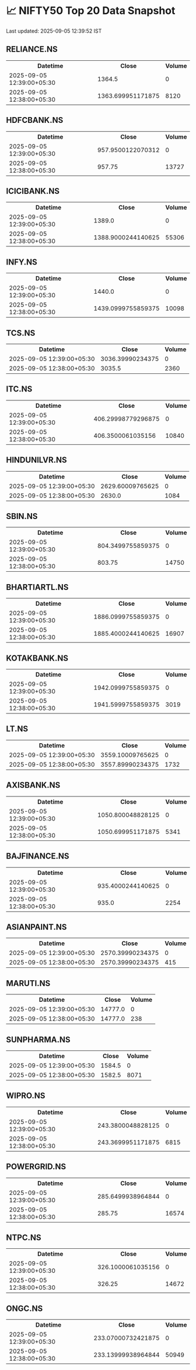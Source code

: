 # 📈 NIFTY50 Top 20 Data Snapshot

Last updated: 2025-09-05 12:39:52 IST

## RELIANCE.NS

<table>
  <tr><th>Datetime</th><th>Close</th><th>Volume</th></tr>
  <tr><td>2025-09-05 12:39:00+05:30</td><td>1364.5</td><td>0</td></tr>
  <tr><td>2025-09-05 12:38:00+05:30</td><td>1363.699951171875</td><td>8120</td></tr>
</table>

## HDFCBANK.NS

<table>
  <tr><th>Datetime</th><th>Close</th><th>Volume</th></tr>
  <tr><td>2025-09-05 12:39:00+05:30</td><td>957.9500122070312</td><td>0</td></tr>
  <tr><td>2025-09-05 12:38:00+05:30</td><td>957.75</td><td>13727</td></tr>
</table>

## ICICIBANK.NS

<table>
  <tr><th>Datetime</th><th>Close</th><th>Volume</th></tr>
  <tr><td>2025-09-05 12:39:00+05:30</td><td>1389.0</td><td>0</td></tr>
  <tr><td>2025-09-05 12:38:00+05:30</td><td>1388.9000244140625</td><td>55306</td></tr>
</table>

## INFY.NS

<table>
  <tr><th>Datetime</th><th>Close</th><th>Volume</th></tr>
  <tr><td>2025-09-05 12:39:00+05:30</td><td>1440.0</td><td>0</td></tr>
  <tr><td>2025-09-05 12:38:00+05:30</td><td>1439.0999755859375</td><td>10098</td></tr>
</table>

## TCS.NS

<table>
  <tr><th>Datetime</th><th>Close</th><th>Volume</th></tr>
  <tr><td>2025-09-05 12:39:00+05:30</td><td>3036.39990234375</td><td>0</td></tr>
  <tr><td>2025-09-05 12:38:00+05:30</td><td>3035.5</td><td>2360</td></tr>
</table>

## ITC.NS

<table>
  <tr><th>Datetime</th><th>Close</th><th>Volume</th></tr>
  <tr><td>2025-09-05 12:39:00+05:30</td><td>406.29998779296875</td><td>0</td></tr>
  <tr><td>2025-09-05 12:38:00+05:30</td><td>406.3500061035156</td><td>10840</td></tr>
</table>

## HINDUNILVR.NS

<table>
  <tr><th>Datetime</th><th>Close</th><th>Volume</th></tr>
  <tr><td>2025-09-05 12:39:00+05:30</td><td>2629.60009765625</td><td>0</td></tr>
  <tr><td>2025-09-05 12:38:00+05:30</td><td>2630.0</td><td>1084</td></tr>
</table>

## SBIN.NS

<table>
  <tr><th>Datetime</th><th>Close</th><th>Volume</th></tr>
  <tr><td>2025-09-05 12:39:00+05:30</td><td>804.3499755859375</td><td>0</td></tr>
  <tr><td>2025-09-05 12:38:00+05:30</td><td>803.75</td><td>14750</td></tr>
</table>

## BHARTIARTL.NS

<table>
  <tr><th>Datetime</th><th>Close</th><th>Volume</th></tr>
  <tr><td>2025-09-05 12:39:00+05:30</td><td>1886.0999755859375</td><td>0</td></tr>
  <tr><td>2025-09-05 12:38:00+05:30</td><td>1885.4000244140625</td><td>16907</td></tr>
</table>

## KOTAKBANK.NS

<table>
  <tr><th>Datetime</th><th>Close</th><th>Volume</th></tr>
  <tr><td>2025-09-05 12:39:00+05:30</td><td>1942.0999755859375</td><td>0</td></tr>
  <tr><td>2025-09-05 12:38:00+05:30</td><td>1941.5999755859375</td><td>3019</td></tr>
</table>

## LT.NS

<table>
  <tr><th>Datetime</th><th>Close</th><th>Volume</th></tr>
  <tr><td>2025-09-05 12:39:00+05:30</td><td>3559.10009765625</td><td>0</td></tr>
  <tr><td>2025-09-05 12:38:00+05:30</td><td>3557.89990234375</td><td>1732</td></tr>
</table>

## AXISBANK.NS

<table>
  <tr><th>Datetime</th><th>Close</th><th>Volume</th></tr>
  <tr><td>2025-09-05 12:39:00+05:30</td><td>1050.800048828125</td><td>0</td></tr>
  <tr><td>2025-09-05 12:38:00+05:30</td><td>1050.699951171875</td><td>5341</td></tr>
</table>

## BAJFINANCE.NS

<table>
  <tr><th>Datetime</th><th>Close</th><th>Volume</th></tr>
  <tr><td>2025-09-05 12:39:00+05:30</td><td>935.4000244140625</td><td>0</td></tr>
  <tr><td>2025-09-05 12:38:00+05:30</td><td>935.0</td><td>2254</td></tr>
</table>

## ASIANPAINT.NS

<table>
  <tr><th>Datetime</th><th>Close</th><th>Volume</th></tr>
  <tr><td>2025-09-05 12:39:00+05:30</td><td>2570.39990234375</td><td>0</td></tr>
  <tr><td>2025-09-05 12:38:00+05:30</td><td>2570.39990234375</td><td>415</td></tr>
</table>

## MARUTI.NS

<table>
  <tr><th>Datetime</th><th>Close</th><th>Volume</th></tr>
  <tr><td>2025-09-05 12:39:00+05:30</td><td>14777.0</td><td>0</td></tr>
  <tr><td>2025-09-05 12:38:00+05:30</td><td>14777.0</td><td>238</td></tr>
</table>

## SUNPHARMA.NS

<table>
  <tr><th>Datetime</th><th>Close</th><th>Volume</th></tr>
  <tr><td>2025-09-05 12:39:00+05:30</td><td>1584.5</td><td>0</td></tr>
  <tr><td>2025-09-05 12:38:00+05:30</td><td>1582.5</td><td>8071</td></tr>
</table>

## WIPRO.NS

<table>
  <tr><th>Datetime</th><th>Close</th><th>Volume</th></tr>
  <tr><td>2025-09-05 12:39:00+05:30</td><td>243.3800048828125</td><td>0</td></tr>
  <tr><td>2025-09-05 12:38:00+05:30</td><td>243.3699951171875</td><td>6815</td></tr>
</table>

## POWERGRID.NS

<table>
  <tr><th>Datetime</th><th>Close</th><th>Volume</th></tr>
  <tr><td>2025-09-05 12:39:00+05:30</td><td>285.6499938964844</td><td>0</td></tr>
  <tr><td>2025-09-05 12:38:00+05:30</td><td>285.75</td><td>16574</td></tr>
</table>

## NTPC.NS

<table>
  <tr><th>Datetime</th><th>Close</th><th>Volume</th></tr>
  <tr><td>2025-09-05 12:39:00+05:30</td><td>326.1000061035156</td><td>0</td></tr>
  <tr><td>2025-09-05 12:38:00+05:30</td><td>326.25</td><td>14672</td></tr>
</table>

## ONGC.NS

<table>
  <tr><th>Datetime</th><th>Close</th><th>Volume</th></tr>
  <tr><td>2025-09-05 12:39:00+05:30</td><td>233.07000732421875</td><td>0</td></tr>
  <tr><td>2025-09-05 12:38:00+05:30</td><td>233.13999938964844</td><td>50949</td></tr>
</table>

